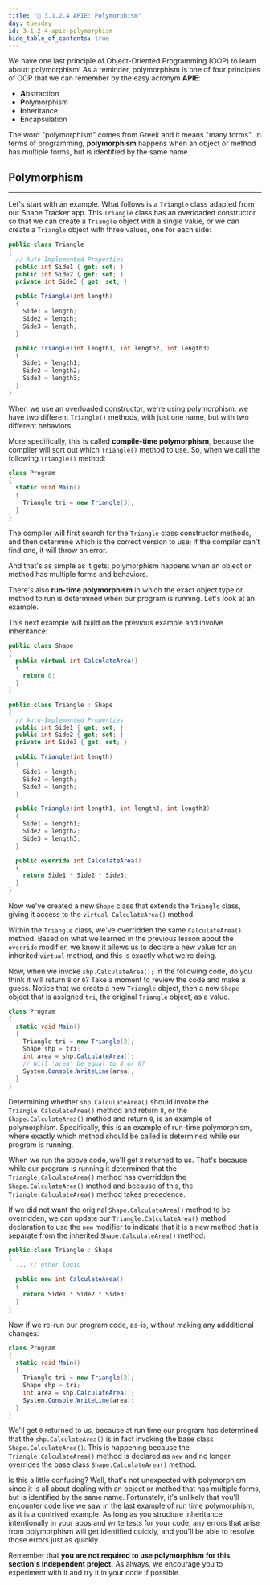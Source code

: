 ```yaml
---
title: "📓 3.1.2.4 APIE: Polymorphism"
day: tuesday
id: 3-1-2-4-apie-polymorphism
hide_table_of_contents: true
---
```


We have one last principle of Object-Oriented Programming (OOP) to learn about: polymorphism! As a reminder, polymorphism is one of four principles of OOP that we can remember by the easy acronym **APIE**: 

* **A**bstraction
* **P**olymorphism
* **I**nheritance
* **E**ncapsulation

The word "polymorphism" comes from Greek and it means "many forms". In terms of programming, **polymorphism** happens when an object or method has multiple forms, but is identified by the same name.

## Polymorphism
---

Let's start with an example. What follows is a `Triangle` class adapted from our Shape Tracker app. This `Triangle` class has an overloaded constructor so that we can create a `Triangle` object with a single value, or we can create a `Triangle` object with three values, one for each side:

```csharp
public class Triangle
{
  // Auto-Implemented Properties
  public int Side1 { get; set; }
  public int Side2 { get; set; }
  private int Side3 { get; set; }

  public Triangle(int length)
  {
    Side1 = length;
    Side2 = length;
    Side3 = length;
  }

  public Triangle(int length1, int length2, int length3)
  {
    Side1 = length1;
    Side2 = length2;
    Side3 = length3;
  }
}
```

When we use an overloaded constructor, we're using polymorphism: we have two different `Triangle()` methods, with just one name, but with two different behaviors. 

More specifically, this is called **compile-time polymorphism**, because the compiler will sort out which `Triangle()` method to use. So, when we call the following `Triangle()` method:

```csharp
class Program
{
  static void Main()
  {
    Triangle tri = new Triangle(3);
  }
}
```

The compiler will first search for the `Triangle` class constructor methods, and then determine which is the correct version to use; if the compiler can't find one, it will throw an error. 

And that's as simple as it gets: polymorphism happens when an object or method has multiple forms and behaviors.

There's also **run-time polymorphism** in which the exact object type or method to run is determined when our program is running. Let's look at an example.

This next example will build on the previous example and involve inheritance:

```csharp
public class Shape
{
  public virtual int CalculateArea()
  {
    return 0;
  }
}

public class Triangle : Shape
{
  // Auto-Implemented Properties
  public int Side1 { get; set; }
  public int Side2 { get; set; }
  private int Side3 { get; set; }

  public Triangle(int length)
  {
    Side1 = length;
    Side2 = length;
    Side3 = length;
  }

  public Triangle(int length1, int length2, int length3)
  {
    Side1 = length1;
    Side2 = length2;
    Side3 = length3;
  }

  public override int CalculateArea()
  {
    return Side1 * Side2 * Side3;
  }
}
```

Now we've created a new `Shape` class that extends the `Triangle` class, giving it access to the `virtual CalculateArea()` method. 

Within the `Triangle` class, we've overridden the same `CalculateArea()` method. Based on what we learned in the previous lesson about the `override` modifier, we know it allows us to declare a new value for an inherited `virtual` method, and this is exactly what we're doing.

Now, when we invoke `shp.CalculateArea();` in the following code, do you think it will return `8` or `0`? Take a moment to review the code and make a guess. Notice that we create a new `Triangle` object, then a new `Shape` object that is assigned `tri`, the original `Triangle` object, as a value.

```csharp
class Program
{
  static void Main()
  {
    Triangle tri = new Triangle(2);
    Shape shp = tri;
    int area = shp.CalculateArea();
    // Will 'area' be equal to 8 or 0?
    System.Console.WriteLine(area);
  }
}
```

Determining whether `shp.CalculateArea()` should invoke the `Triangle.CalculateArea()` method and return `8`, or the `Shape.CalculateArea()` method and return `0`, is an example of polymorphism. Specifically, this is an example of run-time polymorphism, where exactly which method should be called is determined while our program is running. 

When we run the above code, we'll get `8` returned to us. That's because while our program is running it determined that the `Triangle.CalculateArea()` method has overridden the `Shape.CalculateArea()` method and because of this, the `Triangle.CalculateArea()` method takes precedence. 

If we did not want the original `Shape.CalculateArea()` method to be overridden, we can update our `Triangle.CalculateArea()` method declaration to use the `new` modifier to indicate that it is a new method that is separate from the inherited `Shape.CalculateArea()` method:

```csharp
public class Triangle : Shape
{
  ... // other logic

  public new int CalculateArea()
  {
    return Side1 * Side2 * Side3;
  }
}
```

Now if we re-run our program code, as-is, without making any addditional changes:

```csharp
class Program
{
  static void Main()
  {
    Triangle tri = new Triangle(2);
    Shape shp = tri;
    int area = shp.CalculateArea();
    System.Console.WriteLine(area);
  }
}
```

We'll get `0` returned to us, because at run time our program has determined that the `shp.CalculateArea()` is in fact invoking the base class `Shape.CalculateArea()`. This is happening because the `Triangle.CalculateArea()` method is declared as `new` and no longer overrides the base class `Shape.CalculateArea()` method.

Is this a little confusing? Well, that's not unexpected with polymorphism since it is all about dealing with an object or method that has multiple forms, but is identified by the same name. Fortunately, it's unlikely that you'll encounter code like we saw in the last example of run time polymorphism, as it is a contrived example. As long as you structure inheritance intentionally in your apps and write tests for your code, any errors that arise from polymorphism will get identified quickly, and you'll be able to resolve those errors just as quickly. 

Remember that **you are not required to use polymorphism for this section's independent project.** As always, we encourage you to experiment with it and try it in your code if possible.
